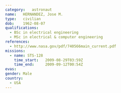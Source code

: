 ```yaml
---
category:	astronaut
name:	HERNANDEZ, Jose M.
type:	civilian
dob:	1962-08-07
qualifications:
  - BSc in electrical engineering
  - MSc in electrical & computer engineering
references:
  - http://www.nasa.gov/pdf/740566main_current.pdf
missions:
  - name: STS-128
    time_start:   2009-08-29T03:59Z
    time_end:     2009-09-12T00:54Z
evas:
gender:	Male
country:
  - USA
---
```

